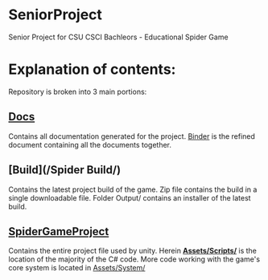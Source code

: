 # SeniorProject
Senior Project for CSU CSCI Bachleors - Educational Spider Game

# Explanation of contents:
Repository is broken into 3 main portions:
## [Docs](/docs/)
Contains all documentation generated for the project. [Binder](docs/Binder/) is the refined document containing all the documents together.
## [Build](/Spider Build/)
Contains the latest project build of the game. Zip file contains the build in a single downloadable file. Folder Output/ contains an installer of the latest build.
## [SpiderGameProject](/SpiderGameProject/)
Contains the entire project file used by unity. Herein **[Assets/Scripts/](/SpiderGameProject/Assets/Scripts/)** is the location of the majority of the C# code. More code working with the game's core system is located in [Assets/System/](/SpiderGameProject/Assets/System/) 

